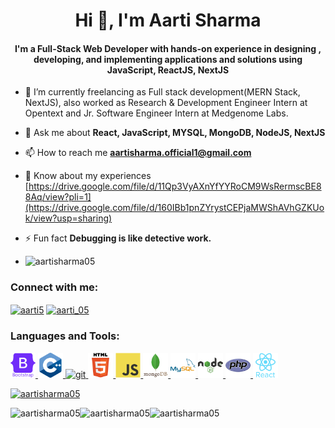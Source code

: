 




 <h1 align="center">Hi 👋, I'm Aarti Sharma</h1>
<h4 align="center">I'm a Full-Stack Web Developer with hands-on experience in designing , developing, and implementing applications and solutions using JavaScript, ReactJS, NextJS </h4>




- 🔭 I’m currently freelancing as Full stack development(MERN Stack, NextJS), also worked as Research & Development Engineer Intern at Opentext and Jr. Software Engineer Intern at Medgenome Labs.

- 💬 Ask me about **React, JavaScript, MYSQL, MongoDB, NodeJS, NextJS**

- 📫 How to reach me **aartisharma.official1@gmail.com**
  
- 📄 Know about my experiences [https://drive.google.com/file/d/11Qp3VyAXnYfYYRoCM9WsRermscBE88Aq/view?pli=1](https://drive.google.com/file/d/160IBb1pnZYrystCEPjaMWShAVhGZKUok/view?usp=sharing)

- ⚡ Fun fact **Debugging is like detective work.**

- <p align="left"> <img src="https://komarev.com/ghpvc/?username=aartisharma05&label=Profile%20views&color=0e75b6&style=flat" alt="aartisharma05" /> </p>






<h3 align="left">Connect with me:</h3>
<p align="left">
<a href="https://linkedin.com/in/aarti5" target="blank"><img align="center" src="https://raw.githubusercontent.com/rahuldkjain/github-profile-readme-generator/master/src/images/icons/Social/linked-in-alt.svg" alt="aarti5" height="30" width="40" /></a>
<a href="https://www.leetcode.com/aarti_05" target="blank"><img align="center" src="https://raw.githubusercontent.com/rahuldkjain/github-profile-readme-generator/master/src/images/icons/Social/leet-code.svg" alt="aarti_05" height="30" width="40" /></a>
</p>



<h3 align="left">Languages and Tools:</h3>
<p align="left"> <a href="https://getbootstrap.com" target="_blank" rel="noreferrer"> <img src="https://raw.githubusercontent.com/devicons/devicon/master/icons/bootstrap/bootstrap-plain-wordmark.svg" alt="bootstrap" width="40" height="40"/> </a> <a href="https://www.w3schools.com/cpp/" target="_blank" rel="noreferrer"> <img src="https://raw.githubusercontent.com/devicons/devicon/master/icons/cplusplus/cplusplus-original.svg" alt="cplusplus" width="40" height="40"/> </a> <a href="https://git-scm.com/" target="_blank" rel="noreferrer"> <img src="https://www.vectorlogo.zone/logos/git-scm/git-scm-icon.svg" alt="git" width="40" height="40"/> </a> <a href="https://www.w3.org/html/" target="_blank" rel="noreferrer"> <img src="https://raw.githubusercontent.com/devicons/devicon/master/icons/html5/html5-original-wordmark.svg" alt="html5" width="40" height="40"/> </a> <a href="https://developer.mozilla.org/en-US/docs/Web/JavaScript" target="_blank" rel="noreferrer"> <img src="https://raw.githubusercontent.com/devicons/devicon/master/icons/javascript/javascript-original.svg" alt="javascript" width="40" height="40"/> </a> <a href="https://www.mongodb.com/" target="_blank" rel="noreferrer"> <img src="https://raw.githubusercontent.com/devicons/devicon/master/icons/mongodb/mongodb-original-wordmark.svg" alt="mongodb" width="40" height="40"/> </a> <a href="https://www.mysql.com/" target="_blank" rel="noreferrer"> <img src="https://raw.githubusercontent.com/devicons/devicon/master/icons/mysql/mysql-original-wordmark.svg" alt="mysql" width="40" height="40"/> </a> <a href="https://nodejs.org" target="_blank" rel="noreferrer"> <img src="https://raw.githubusercontent.com/devicons/devicon/master/icons/nodejs/nodejs-original-wordmark.svg" alt="nodejs" width="40" height="40"/> </a> <a href="https://www.php.net" target="_blank" rel="noreferrer"> <img src="https://raw.githubusercontent.com/devicons/devicon/master/icons/php/php-original.svg" alt="php" width="40" height="40"/> </a> <a href="https://reactjs.org/" target="_blank" rel="noreferrer"> <img src="https://raw.githubusercontent.com/devicons/devicon/master/icons/react/react-original-wordmark.svg" alt="react" width="40" height="40"/> </a> </p>




<p align="left"> <a href="https://github.com/ryo-ma/github-profile-trophy">
  
  <img src="https://github-profile-trophy.vercel.app/?username=aartisharma05" alt="aartisharma05" /></a> </p>

<p><img align="left" src="https://github-readme-stats.vercel.app/api/top-langs?username=aartisharma05&show_icons=true&locale=en&layout=compact" alt="aartisharma05" /></p>

<p><img align="left" src="https://github-readme-streak-stats.herokuapp.com/?user=aartisharma05&" alt="aartisharma05" /></p>

<p>&nbsp;<img align="left" src="https://github-readme-stats.vercel.app/api?username=aartisharma05&show_icons=true&locale=en" alt="aartisharma05" /></p>




